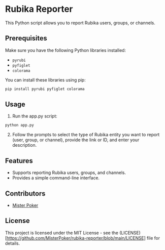 # Rubika Reporter

This Python script allows you to report Rubika users, groups, or channels.


## Prerequisites

Make sure you have the following Python libraries installed:

- `pyrubi`
- `pyfiglet`
- `colorama`

You can install these libraries using pip:

```bash
pip install pyrubi pyfiglet colorama
```


## Usage
1. Run the app.py script:

```bash
python app.py
```
2. Follow the prompts to select the type of Rubika entity you want to report (user, group, or channel), provide the link or ID, and enter your description.


## Features

- Supports reporting Rubika users, groups, and channels.
- Provides a simple command-line interface.


## Contributors
- [Mister Poker](https://github.com/MisterPoker/)


## License
This project is licensed under the MIT License - see the (LICENSE)[https://github.com/MisterPoker/rubika-reporter/blob/main/LICENSE] file for details.
